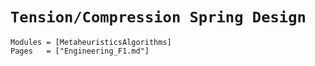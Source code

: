 # `Tension/Compression Spring Design`

```@autodocs
Modules = [MetaheuristicsAlgorithms]
Pages   = ["Engineering_F1.md"]